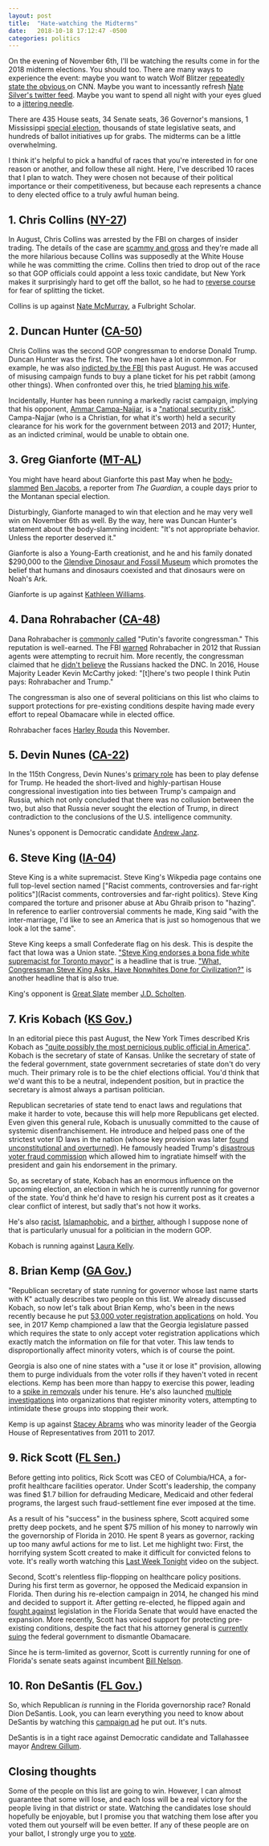 ```yaml
---
layout: post
title:  "Hate-watching the Midterms"
date:   2018-10-18 17:12:47 -0500
categories: politics
---
```


On the evening of November 6th, I'll be watching the results come in for the 2018 midterm elections. You should too. There are many ways to experience the event: maybe you want to watch Wolf Blitzer [repeatedly state the obvious ](https://www.youtube.com/watch?v=b0Xe2Ep93dA) on CNN. Maybe you want to incessantly refresh [Nate Silver's twitter feed](https://twitter.com/NateSilver538). Maybe you want to spend all night with your eyes glued to a [jittering needle](https://www.cjr.org/special_report/2018-midterms-forecasts-538-cnn-times-needle.php/).

There are 435 House seats, 34 Senate seats, 36 Governor's mansions, 1 Mississippi [special election](https://projects.fivethirtyeight.com/2018-midterm-election-forecast/senate/mississippi-special/), thousands of state legislative seats, and hundreds of ballot initiatives up for grabs. The midterms can be a little overwhelming.

I think it's helpful to pick a handful of races that you're interested in for one reason or another, and follow these all night. Here, I've described 10 races that I plan to watch. They were chosen not because of their political importance or their competitiveness, but because each represents a chance to deny elected office to a truly awful human being.

<!--more-->

## 1. Chris Collins ([NY-27](https://projects.fivethirtyeight.com/2018-midterm-election-forecast/house/new-york/27/))

In August, Chris Collins was arrested by the FBI on charges of insider trading. The details of the case are [scammy and gross](https://www.bloomberg.com/view/articles/2018-08-09/chris-collins-insider-trading-arrest-is-a-huge-throwback) and they're made all the more hilarious because Collins was supposedly at the White House while he was committing the crime. Collins then tried to drop out of the race so that GOP officials could appoint a less toxic candidate, but New York makes it surprisingly hard to get off the ballot, so he had to [reverse course](https://thehill.com/homenews/house/407005-indicted-gop-lawmaker-to-stay-on-ballot-in-new-york-this-fall-report) for fear of splitting the ticket.

Collins is up against [Nate McMurray](https://votemcmurray.com/), a Fulbright Scholar.

## 2. Duncan Hunter ([CA-50](https://projects.fivethirtyeight.com/2018-midterm-election-forecast/house/california/50/))

Chris Collins was the second GOP congressman to endorse Donald Trump. Duncan Hunter was the first. The two men have a lot in common. For example, he was also [indicted by the FBI](https://www.washingtonpost.com/world/national-security/congressman-duncan-hunter-wife-charged-with-spending-campaign-money-on-personal-expenses/2018/08/21/4dba040a-a591-11e8-a656-943eefab5daf_story.html?noredirect=on&utm_term=.dd1f47161b2a) this past August. He was accused of misusing campaign funds to buy a plane ticket for his pet rabbit (among other things). When confronted over this, he tried [blaming his wife](https://www.huffingtonpost.com/entry/rep-duncan-hunter-blames-wife-for-campaign-spending_us_5b7f7dabe4b07295151179f2?h_sid=90058a7445-5a4d81ea87649b860406ba96).

Incidentally, Hunter has been running a markedly racist campaign, implying that his opponent, [Ammar Campa-Najjar](https://www.campacampaign.com/meet-ammar), is a ["national security risk"](https://www.washingtonpost.com/politics/duncan-hunters-campaign-ramps-up-attacks-that-falsely-claim-opponent-is-a-national-security-risk/2018/10/18/51a2f32e-d0bb-11e8-8c22-fa2ef74bd6d6_story.html?noredirect=on&utm_term=.296888410508). Campa-Najjar (who is a Christian, for what it's worth) held a security clearance for his work for the government between 2013 and 2017; Hunter, as an indicted criminal, would be unable to obtain one.

## 3. Greg Gianforte ([MT-AL](https://projects.fivethirtyeight.com/2018-midterm-election-forecast/house/montana/1/))

You might have heard about Gianforte this past May when he [body-slammed](https://www.theguardian.com/us-news/2017/may/24/greg-gianforte-bodyslams-reporter-ben-jacobs-montana) [Ben Jacobs](https://twitter.com/Bencjacobs/status/867517225820966912), a reporter from *The Guardian*, a couple days prior to the Montanan special election.

Disturbingly, Gianforte managed to win that election and he may very well win on November 6th as well. By the way, here was Duncan Hunter's statement about the body-slamming incident: "It's not appropriate behavior. Unless the reporter deserved it."

Gianforte is also a Young-Earth creationist, and he and his family donated $290,000 to the [Glendive Dinosaur and Fossil Museum](https://www.creationtruth.org/) which promotes the belief that humans and dinosaurs coexisted and that dinosaurs were on Noah's Ark.

Gianforte is up against [Kathleen Williams](https://kathleenformontana.com/).

## 4. Dana Rohrabacher ([CA-48](https://projects.fivethirtyeight.com/2018-midterm-election-forecast/house/california/48/))

Dana Rohrabacher is [commonly called](https://www.politico.com/story/2016/11/putin-congress-rohrabacher-trump-231775) "Putin's favorite congressman." This reputation is well-earned. The FBI [warned](https://www.nytimes.com/2017/05/19/us/politics/dana-rohrabacher-russia-spies.html) Rohrabacher in 2012 that Russian agents were attempting to recruit him. More recently, the congressman claimed that he [didn't believe](https://www.motherjones.com/politics/2018/10/dana-rohrabacher-julian-assange-russian-hack/) the Russians hacked the DNC. In 2016, House Majority Leader Kevin McCarthy joked: "[t]here's two people I think Putin pays: Rohrabacher and Trump."

The congressman is also one of several politicians on this list who claims to support protections for pre-existing conditions despite having made every effort to repeal Obamacare while in elected office.

Rohrabacher faces [Harley Rouda](https://www.harleyforcongress.com) this November.

## 5. Devin Nunes ([CA-22](https://projects.fivethirtyeight.com/2018-midterm-election-forecast/house/california/22/))

In the 115th Congress, Devin Nunes's [primary role](https://www.nytimes.com/2018/04/24/magazine/how-devin-nunes-turned-the-house-intelligence-committee-inside-out.html) has been to play defense for Trump. He headed the short-lived and highly-partisan House congressional investigation into ties between Trump's campaign and Russia, which not only concluded that there was no collusion between the two, but also that Russia never sought the election of Trump, in direct contradiction to the conclusions of the U.S. intelligence community.

Nunes's opponent is Democratic candidate [Andrew Janz](https://www.andrewjanzforcongress.com/).

## 6. Steve King ([IA-04](https://projects.fivethirtyeight.com/2018-midterm-election-forecast/house/iowa/4/))

Steve King is a white supremacist. Steve King's Wikpedia page contains one full top-level section named ["Racist comments, controversies and far-right politics"](Racist comments, controversies and far-right politics). Steve King compared the torture and prisoner abuse at Abu Ghraib prison to "hazing". In reference to earlier controversial comments he made, King said "with the inter-marriage, I'd like to see an America that is just so homogenous that we look a lot the same".

Steve King keeps a small Confederate flag on his desk. This is despite the fact that Iowa was a Union state. ["Steve King endorses a bona fide white supremacist for Toronto mayor"](https://www.vox.com/policy-and-politics/2018/10/18/17990718/steve-king-faith-goldy-white-supremacist-canada-iowa-republicans) is a headline that is true. ["What, Congressman Steve King Asks, Have Nonwhites Done for Civilization?"](https://www.nytimes.com/2016/07/19/us/politics/steve-king-nonwhite-subgroups.html) is another headline that is also true.

King's opponent is [Great Slate](https://techsolidarity.org/resources/great_slate.html) member [J.D. Scholten](https://www.scholten4iowa.com/).

## 7. Kris Kobach ([KS Gov.](https://projects.fivethirtyeight.com/2018-midterm-election-forecast/governor/))

In an editorial piece this past August, the New York Times described Kris Kobach as ["quite possibly the most pernicious public official in America"](https://www.nytimes.com/2018/08/08/opinion/editorials/kris-kobach-kansas-gop-primary.html). Kobach is the secretary of state of Kansas. Unlike the secretary of state of the federal government, state government secretaries of state don't do very much. Their primary role is  to be the chief elections official. You'd think that we'd want this to be a neutral, independent position, but in practice the secretary is almost always a partisan politician.

Republican secretaries of state tend to enact laws and regulations that make it harder to vote, because this will help more Republicans get elected. Even given this general rule, Kobach is unusually committed to the cause of systemic disenfranchisement. He introduce and helped pass one of the strictest voter ID laws in the nation (whose key provision was later [found unconstitutional and overturned](https://en.wikipedia.org/wiki/Fish_v._Kobach)). He famously headed Trump's [disastrous voter fraud commission](https://www.nytimes.com/2018/01/04/opinion/voter-fraud-commission.html?module=inline) which allowed him to ingratiate himself with the president and gain his endorsement in the primary.

So, as secretary of state, Kobach has an enormous influence on the upcoming election, an election in which he is currently running for governor of the state. You'd think he'd have to resign his current post as it creates a clear conflict of interest, but sadly that's not how it works.

He's also [racist](https://www.kansascity.com/news/politics-government/article12610361.html), [Islamaphobic](https://www.nbcnews.com/politics/immigration/trump-immigration-adviser-kris-kobach-wrote-book-muslim-registry-n685026), and a [birther](https://takingnote.blogs.nytimes.com/2012/09/14/kansas-birthers/), although I suppose none of that is particularly unusual for a politician in the modern GOP.

Kobach is running against [Laura Kelly](https://www.laurakellyforkansas.com/).

## 8. Brian Kemp ([GA Gov.](https://projects.fivethirtyeight.com/2018-midterm-election-forecast/governor/))

"Republican secretary of state running for governor whose last name starts with K" actually describes two people on this list. We already discussed Kobach, so now let's talk about Brian Kemp, who's been in the news recently because he put [53,000 voter registration applications](https://www.usatoday.com/story/news/politics/elections/2018/10/11/georgia-republican-candidate-brian-kemp-puts-53-000-voter-registrations-hold/1608507002/) on hold. You see, in 2017 Kemp championed a law that the Georgia legislature passed which requires the state to only accept voter registration applications which exactly match the information on file for that voter. This law tends to disproportionally affect minority voters, which is of course the point.

Georgia is also one of nine states with a "use it or lose it" provision, allowing them to purge individuals from the voter rolls if they haven't voted in recent elections. Kemp has been more than happy to exercise this power, leading to a [spike in removals](https://www.npr.org/2018/10/22/659591998/6-takeaways-from-georgias-use-it-or-lose-it-voter-purge-investigation) under his tenure. He's also launched [multiple investigations](https://newrepublic.com/article/121715/georgia-secretary-state-hammers-minority-voter-registration-efforts) into organizations that register minority voters, attempting to intimidate these groups into stopping their work.

Kemp is up against [Stacey Abrams](https://staceyabrams.com/) who was minority leader of the Georgia House of Representatives from 2011 to 2017.

## 9. Rick Scott ([FL Sen.](https://projects.fivethirtyeight.com/2018-midterm-election-forecast/senate/florida/))

Before getting into politics, Rick Scott was CEO of Columbia/HCA, a for-profit healthcare facilities operator. Under Scott's leadership, the company was fined $1.7 billion for defrauding Medicare, Medicaid and other federal programs, the largest such fraud-settlement fine ever imposed at the time.

As a result of his "success" in the business sphere, Scott acquired some pretty deep pockets, and he spent $75 million of his money to narrowly win the governorship of Florida in 2010. He spent 8 years as governor, racking up too many awful actions for me to list. Let me highlight two: First, the horrifying system Scott created to make it difficult for convicted felons to vote. It's really worth watching this [Last Week Tonight](https://www.youtube.com/watch?v=NpPyLcQ2vdI&t=4m59s) video on the subject.

Second, Scott's relentless flip-flopping on healthcare policy positions. During his first term as governor, he opposed the Medicaid expansion in Florida. Then during his re-election campaign in 2014, he changed his mind and decided to support it. After getting re-elected, he flipped again and [fought against](https://www.politifact.com/florida/statements/2015/apr/07/rick-scott/scott-shifts-again-medicaid-expansion/) legislation in the Florida Senate that would have enacted the expansion. More recently, Scott has voiced support for protecting pre-existing conditions, despite the fact that his attorney general is [currently suing](https://www.orlandosentinel.com/opinion/os-ed-pam-bondi-obamacare-lawsuit-20180619-story.html) the federal government to dismantle Obamacare.

Since he is term-limited as governor, Scott is currently running for one of Florida's senate seats against incumbent [Bill Nelson](https://www.billnelson.senate.gov/).

## 10. Ron DeSantis ([FL Gov.](https://projects.fivethirtyeight.com/2018-midterm-election-forecast/governor/))

So, which Republican *is* running in the Florida governorship race? Ronald Dion DeSantis. Look, you can learn everything you need to know about DeSantis by watching this [campaign ad](https://www.youtube.com/watch?time_continue=0&v=2BYgM7yWgkY) he put out. It's nuts.

DeSantis is in a tight race against Democratic candidate and Tallahassee mayor [Andrew Gillum](https://andrewgillum.com/).

## Closing thoughts

Some of the people on this list are going to win. However, I can almost guarantee that some will lose, and each loss will be a real victory for the people living in that district or state. Watching the candidates lose should hopefully be enjoyable, but I promise you that watching them lose after you voted them out yourself will be even better. If any of these people are on your ballot, I strongly urge you to [vote](https://www.vote.org/).
